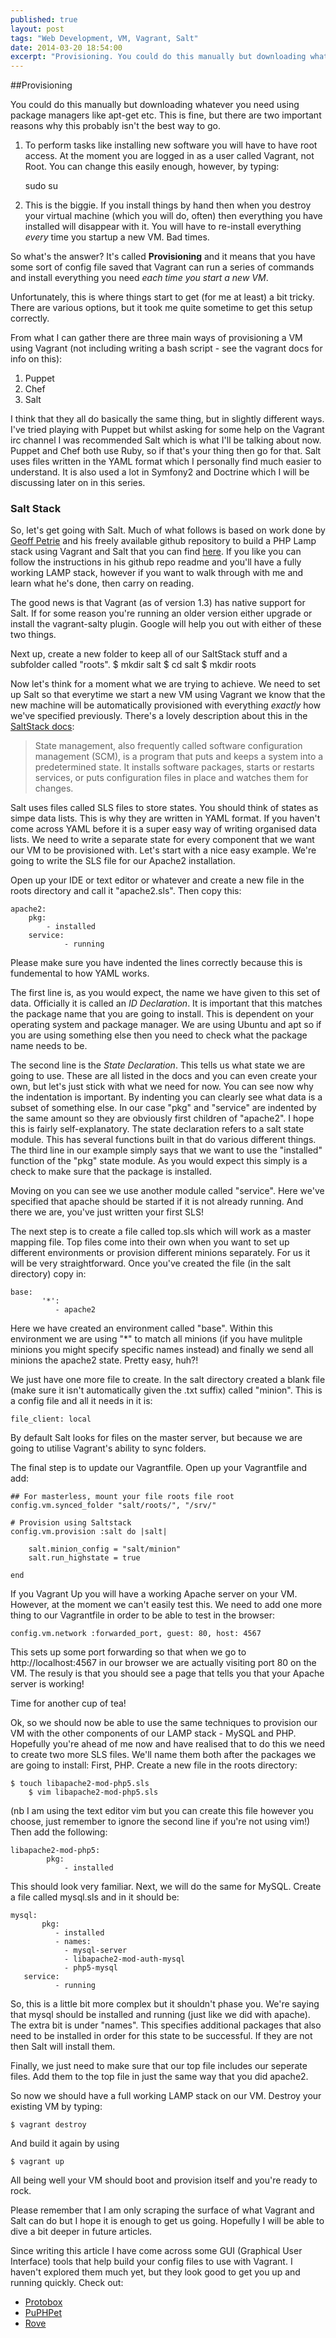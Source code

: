 ```yaml
---
published: true
layout: post
tags: "Web Development, VM, Vagrant, Salt"
date: 2014-03-20 18:54:00
excerpt: "Provisioning. You could do this manually but downloading whatever you need using package managers like apt-get etc. This is fine, but there are two important reasons why this probably isn't the best way to go."
---
```


##Provisioning

You could do this manually but downloading whatever you need using package managers like apt-get etc. This is fine, but there are two important reasons why this probably isn't the best way to go.

1. To perform tasks like installing new software you will have to have root access. At the moment you are logged in as a user called Vagrant, not Root. You can change this easily enough, however, by typing:

	sudo su
    
2. This is the biggie. If you install things by hand then when you destroy your virtual machine (which you will do, often) then everything you have installed will disappear with it. You will have to re-install everything _every_ time you startup a new VM. Bad times.

So what's the answer? It's called **Provisioning** and it means that you have some sort of config file saved that Vagrant can run a series of commands and install everything you need _each time you start a new VM_. 

Unfortunately, this is where things start to get (for me at least) a bit tricky. There are various options, but it took me quite sometime to get this setup correctly.

From what I can gather there are three main ways of provisioning a VM using Vagrant (not including writing a bash script - see the vagrant docs for info on this):

1. Puppet
2. Chef
3. Salt

I think that they all do basically the same thing, but in slightly different ways. I've tried playing with Puppet but whilst asking for some help on the Vagrant irc channel I was recommended Salt which is what I'll be talking about now. Puppet and Chef both use Ruby, so if that's your thing then go for that. Salt uses files written in the YAML format which I personally find much easier to understand. It is also used a lot in Symfony2 and Doctrine which I will be discussing later on in this series.

### Salt Stack
So, let's get going with Salt. Much of what follows is based on work done by [Geoff Petrie](http://geoffpetrie.com) and his freely available github repository to build a PHP Lamp stack using Vagrant and Salt that you can find [here](https://github.com/geopet/salt-lamp-vagrant). If you like you can follow the instructions in his github repo readme and you'll have a fully working LAMP stack, however if you want to walk through with me and learn what he's done, then carry on reading.

The good news is that Vagrant (as of version 1.3) has native support for Salt. If for some reason you're running an older version either upgrade or install the vagrant-salty plugin. Google will help you out with either of these two things.

Next up, create a new folder to keep all of our SaltStack stuff and a subfolder called "roots".
	$ mkdir salt
	$ cd salt
    	$ mkdir roots

Now let's think for a moment what we are trying to achieve. We need to set up Salt so that everytime we start a new VM using Vagrant we know that the new machine will be automatically provisioned with everything _exactly_ how we've specified previously. There's a lovely description about this in the [SaltStack docs](http://docs.saltstack.com/ref/states/index.htm):

> State management, also frequently called software configuration management (SCM), is a program that puts and keeps a system into a predetermined state. It installs software packages, starts or restarts services, or puts configuration files in place and watches them for changes.

Salt uses files called SLS files to store states. You should think of states as simpe data lists. This is why they are written in YAML format. If you haven't come across YAML before it is a super easy way of writing organised data lists. We need to write a separate state for every component that we want our VM to be provisioned with. Let's start with a nice easy example. We're going to write the SLS file for our Apache2 installation.

Open up your IDE or text editor or whatever and create a new file in the roots directory and call it "apache2.sls". Then copy this:

	apache2:
  		pkg:
   			- installed
  		service:
    			- running

Please make sure you have indented the lines correctly because this is fundemental to how YAML works.

The first line is, as you would expect, the name we have given to this set of data. Officially it is called an _ID Declaration_. It is important that this matches the package name that you are going to install. This is dependent on your operating system and package manager. We are using Ubuntu and apt so if you are using something else then you need to check what the package name needs to be.

The second line is the _State Declaration_. This tells us what state we are going to use. These are all listed in the docs and you can even create your own, but let's just stick with what we need for now. You can see now why the indentation is important. By indenting you can clearly see what data is a subset of something else. In our case "pkg" and "service" are indented by the same amount so they are obviously first children of "apache2". I hope this is fairly self-explanatory.
The state declaration refers to a salt state module. This has several functions built in that do various different things. The third line in our example simply says that we want to use the "installed" function of the "pkg" state module. As you would expect this simply is a check to make sure that the package is installed.

Moving on you can see we use another module called "service". Here we've specified that apache should be started if it is not already running.
And there we are, you've just written your first SLS!

The next step is to create a file called top.sls which will work as a master mapping file. Top files come into their own when you want to set up different environments or provision different minions separately. For us it will be very straightforward. Once you've created the file (in the salt directory) copy in:

	base:
    	   '*':
              - apache2
  
Here we have created an environment called "base". Within this environment we are using "\*" to match all minions (if you have mulitple minions you might specify specific names instead) and finally we send all minions the apache2 state. Pretty easy, huh?!

We just have one more file to create. In the salt directory created a blank file (make sure it isn't automatically given the .txt suffix) called "minion". This is a config file and all it needs in it is:

	file_client: local

By default Salt looks for files on the master server, but because we are going to utilise Vagrant's ability to sync folders.

The final step is to update our Vagrantfile. Open up your Vagrantfile and add:

  	## For masterless, mount your file roots file root
  	config.vm.synced_folder "salt/roots/", "/srv/"
  
    # Provision using Saltstack
    config.vm.provision :salt do |salt|
  
      	salt.minion_config = "salt/minion"
      	salt.run_highstate = true
  
    end

If you Vagrant Up you will have a working Apache server on your VM. However, at the moment we can't easily test this. We need to add one more thing to our Vagrantfile in order to be able to test in the browser:

	config.vm.network :forwarded_port, guest: 80, host: 4567

This sets up some port forwarding so that when we go to http://localhost:4567 in our browser we are actually visiting port 80 on the VM. The resuly is that you should see a page that tells you that your Apache server is working!

Time for another cup of tea!

Ok, so we should now be able to use the same techniques to provision our VM with the other components of our LAMP stack \- MySQL and PHP. Hopefully you're ahead of me now and have realised that to do this we need to create two more SLS files. We'll name them both after the packages we are going to install:
First, PHP. Create a new file in the roots directory:

	$ touch libapache2-mod-php5.sls
    	$ vim libapache2-mod-php5.sls

(nb I am using the text editor vim but you can create this file however you choose, just remember to ignore the second line if you're not using vim!) Then add the following:

	libapache2-mod-php5:
    		pkg:
        		- installed
            
This should look very familiar. Next, we will do the same for MySQL. Create a file called mysql.sls and in it should be:

	mysql:
    	   pkg:
              - installed
              - names:
            	- mysql-server
                - libapache2-mod-auth-mysql
                - php5-mysql
	   service:
              - running
            
So, this is a little bit more complex but it shouldn't phase you. We're saying that mysql should be installed and running (just like we did with apache). The extra bit is under "names". This specifies additional packages that also need to be installed in order for this state to be successful. If they are not then Salt will install them.

Finally, we just need to make sure that our top file includes our seperate files. Add them to the top file in just the same way that you did apache2.

So now we should have a full working LAMP stack on our VM.
Destroy your existing VM by typing:

	$ vagrant destroy

And build it again by using

	$ vagrant up

All being well your VM should boot and provision itself and you're ready to rock.

Please remember that I am only scraping the surface of what Vagrant and Salt can do but I hope it is enough to get us going. Hopefully I will be able to dive a bit deeper in future articles.

Since writing this article I have come across some GUI (Graphical User Interface) tools that help build your config files to use with Vagrant. I haven't explored them much yet, but they look good to get you up and running quickly. Check out:
- [Protobox](http://getprotobox.com)
- [PuPHPet](https://puphpet.com)
- [Rove](http://rove.io)
